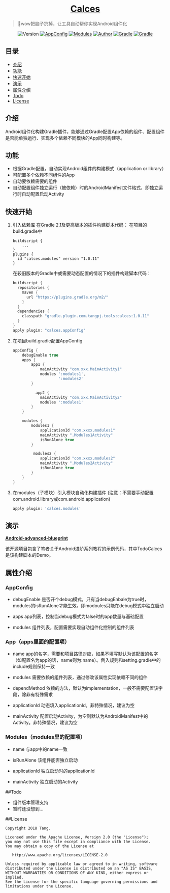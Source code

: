 <h1 align="center"><a href="http://tangpj.com/" target="_blank">Calces</a></h1>

> 🍭wow把脑子扔掉，让工具自动帮你实现Android组件化

<p align="center">

<img alt="Version" src="https://img.shields.io/badge/version-1.0.1--SNAPSHOT-brightgreen.svg"/>
<a href="https://plugins.gradle.org/plugin/calces.appconfig"><img alt="AppConfig" src="https://img.shields.io/badge/plugin-appConfig-blue.svg"/></a>
<a href="https://plugins.gradle.org/plugin/calces.modules"><img alt="Modules" src="https://img.shields.io/badge/plugin-modules-yellowgreen.svg"/></a>
<a href="http://tangpj.com"><img alt="Author" src="https://img.shields.io/badge/author-Tangpj-ff69b4.svg"/></a>
<a href="http://groovy-lang.org/"><img alt="Gradle" src="https://img.shields.io/badge/groovy-2.4.12-orange.svg"/></a>
<a href="https://developer.android.com/studio/releases/gradle-plugin"><img alt="Gradle" src="https://img.shields.io/badge/build%3Agradle-3.1.3-green.svg"/></a>
</p>



## 目录

- [介绍](#介绍)
- [功能](#功能)
- [快速开始](#快速开始)
- [演示](#演示)
- [属性介绍](#属性介绍)
- [Todo](#Todo)
- [License](License)



## 介绍

Android组件化构建Gradle插件，能够通过Gradle配置App依赖的组件、配置组件是否能单独运行、实现多个依赖不同模块的App同时构建等。



## 功能

- 根据Gradle配置，自动实现Android组件的构建模式（application or library）
- 可配置多个依赖不同组件的App
- 自动要依赖需要的组件
- 自动配置组件独立运行（被依赖）时的AndroidManifest文件格式，即独立运行时自动配置启动Activity



## 快速开始

1. 引入依赖库
   在Gradle 2.1及更高版本的插件构建脚本代码：
   在项目的build.gradle中

   ```
   buildscript {
       ...
   }
   plugins {
     id "calces.modules" version "1.0.11"
   }
   ```



   在较旧版本的Gradle中或需要动态配置的情况下的插件构建脚本代码：

   ```groovy
   buildscript {
     repositories {
       maven {
         url "https://plugins.gradle.org/m2/"
       }
     }
     dependencies {
       classpath "gradle.plugin.com.tangpj.tools:calces:1.0.11"
     }
   }
   apply plugin: "calces.appConfig"
   ```

   

2. 在项目build.gradle配置AppConfig

   ```groovy
   appConfig {
       debugEnable true
       apps {
           app1 {
               mainActivity "com.xxx.MainActivity1"
               modules ':modules1',
                       ':modules2'
           }
   
             app2 {
               mainActivity "com.xxx.MainActivity2"
               modules ':modules1'
           }
       }
   
       modules {
           modules1 {
               applicationId "com.xxxx.modules1"
               mainActivity ".Modules1Activity"
               isRunAlone true
           }
   
            modules2 {
               applicationId "com.xxxx.modules2"
               mainActivity ".Modules2Activity"
               isRunAlone true
           }
       }
   } 
   
   
   ```

   

3. 在modules（子模块）引入模块自动化构建插件 (注意：不需要手动配置com.android.library或com.android.application)

   ```groovy
   apply plugin: 'calces.modules'
   ```



## 演示

[**Android-advanced-blueprint**](https://github.com/Tangpj/Android-advanced-blueprint) 


该开源项目包含了笔者关于Android进阶系列教程的示例代码，其中TodoCalces是该构建脚本的Demo。



## 属性介绍

### AppConfig

- debugEnable
  是否开个debug模式，只有当debugEnbale为true时，modules的isRunAlone才能生效。即modoules只能在debug模式中独立启动
  
- apps
  app列表，控制当debug模式为false时的app数量与基础配置
  
- modules
  组件列表，配置需要实现自动组件化控制的组件列表
  

### App（apps里面的配置项）

- name
  app的名字，需要和项目路径对应，如果不填写默认为该配置的名字（如配置名为app的话，name则为:name）。倒入规则和setting.gradle中的include规则保持一致
  
- modules
  需要依赖的组件列表，通过修改该属性实现依赖不同的组件
  
- dependMethod
  依赖的方法，默认为implementation，一般不需要配置该字段，除非有特殊需求
  
- applicationId
  动态填入applicationId。非特殊情况，建议为空
  
- mainActivity
  配置启动Activity，为空则默认为AndroidManifest中的Activity。非特殊情况，建议为空
  

### Modules（modules里的配置项）

- name
  与app中的name一致
  

- isRunAlone
  该组件能否独立启动
  

- applicationId
  独立启动时的applicationId

  

- mainActivity
  独立启动的Activity

##Todo

- 组件版本管理支持
- 暂时还没想到...

##License

```
Copyright 2018 Tang.

Licensed under the Apache License, Version 2.0 (the "License");
you may not use this file except in compliance with the License.
You may obtain a copy of the License at

   http://www.apache.org/licenses/LICENSE-2.0

Unless required by applicable law or agreed to in writing, software
distributed under the License is distributed on an "AS IS" BASIS,
WITHOUT WARRANTIES OR CONDITIONS OF ANY KIND, either express or implied.
See the License for the specific language governing permissions and
limitations under the License.
```



